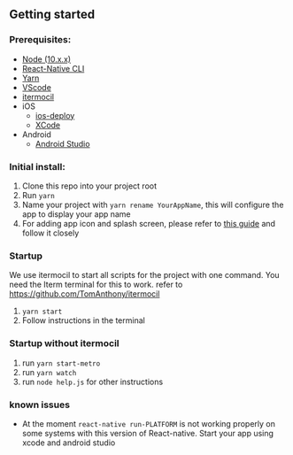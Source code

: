 

## Getting started

### Prerequisites:

- [Node (10.x.x)](https://nodejs.org/en/)
- [React-Native CLI](https://www.npmjs.com/package/react-native-cli)
- [Yarn](https://yarnpkg.com/lang/en/docs/install/#mac-stable)
- [VScode](https://code.visualstudio.com/)
- [itermocil](https://github.com/TomAnthony/itermocil)
- iOS
    - [ios-deploy](https://github.com/ios-control/ios-deploy)
    - [XCode](https://developer.apple.com/xcode/)
- Android
    - [Android Studio](https://developer.android.com/studio/?gclid=Cj0KCQiA_s7fBRDrARIsAGEvF8QitKdq7MnBroi8b2BnM65b1Ma0MUBMYdkoWDIK4pNdEgl5Ys24XXgaAm69EALw_wcB)

### Initial install:

1. Clone this repo into your project root
2. Run `yarn`
3. Name your project with `yarn rename YourAppName`, this will configure the app to display your app name
4. For adding app icon and splash screen, please refer to [this guide](https://github.com/bamlab/generator-rn-toolbox/tree/master/generators/assets) and follow it closely

### Startup
We use itermocil to start all scripts for the project with one command. You need the Iterm terminal for this to work. refer to https://github.com/TomAnthony/itermocil

1. `yarn start`
2. Follow instructions in the terminal

### Startup without itermocil

1. run `yarn start-metro`
2. run `yarn watch`
3. run `node help.js` for other instructions

### known issues

- At the moment `react-native run-PLATFORM` is not working properly on some systems with this version of React-native. Start your app using xcode and android studio

